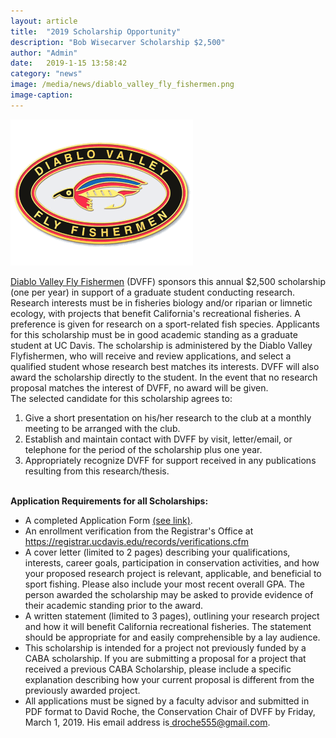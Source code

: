 ```yaml
---
layout: article
title:  "2019 Scholarship Opportunity"
description: "Bob Wisecarver Scholarship $2,500"
author: "Admin"
date:   2019-1-15 13:58:42
category: "news"
image: /media/news/diablo_valley_fly_fishermen.png
image-caption:
---
```

<div class="image_wrapper left">
	<a class="gallery" href="/media/news/diablo_valley_fly_fishermen.png">
		<img alt="DVFF (MRGC)" src="/media/news/diablo_valley_fly_fishermen.png"/>
	</a>
</div>
<p><a target="_blank" href="https://www.facebook.com/Diablo-Valley-Fly-Fishermen-178908453388/?__tn__=K-R&amp;eid=ARDbOCN3Q8yXp4suG2ecvkIc-DyOfdA4jRvc66Mi5tiNMyeefmd-aX4LjAB7FwvOU22fbPirL03Gihox&amp;fref=mentions&amp;__xts__%5B0%5D=68.ARAlpwI1Sji39fLgf91PMnJGAqGFAQQqCgnOWGJIh-MD-H4cW8HPOqxtbpkv2I4YCXlv9BNMf0NeSq5YVd0UllQA5xg5QH7ho8GfFUuqEfzZbTq2jaKW6aBpC4O3Db4FcDS_fjrfaNwDVTPNVuzFh7OH09gHiutUv-DtZGzSXpmTlcVhphCcqQOaTvSD7Wo-o7WSUxIByZwrZt9TORq6lIDqkoteAS-4Z2BmeODjniqviRPs2tJ3tLZh7t5ZJMQ_PqLANPkHMld81DlahWfnomKVvs1NEn4UVeKzFbAoQSIIfeG-zreICC-GKNPc8ylwUdJ8n29IV2dbMseKWDcdNr0">Diablo Valley Fly Fishermen</a> (DVFF) sponsors this annual $2,500 scholarship (one per year) in support of a graduate student conducting research. Research interests must be in fisheries biology and/or riparian or limnetic ecology, with projects that benefit California's recreational fisheries. A preference is given for research on a sport-related fish species. Applicants for this scholarship must be in good academic standing as a graduate student at UC Davis. The scholarship is administered by the Diablo Valley Flyfishermen, who will receive and review applications, and select a qualified student whose research best matches its interests. DVFF will also award the scholarship directly to the student. In the event that no research proposal matches the interest of DVFF, no award will be given.<br />
The selected candidate for this scholarship agrees to:</p>

<ol>
	<li>Give a short presentation on his/her research to the club at a monthly meeting to be arranged with the club.</li>
	<li>Establish and maintain contact with DVFF by visit, letter/email, or telephone for the period of the scholarship plus one year.</li>
	<li>Appropriately recognize DVFF for support received in any publications resulting from this research/thesis.</li>
</ol>

<p><br />
<strong>Application Requirements for all Scholarships:</strong></p>

<ul>
	<li>A completed Application Form <a href="/media/files/DiabloValleyFlyfishermenApplicationForm.docx">(see link)</a>.</li>
	<li>An enrollment verification from the Registrar's Office at <a target="_blank" href="https://registrar.ucdavis.edu/records/verifications.cfm">https://registrar.ucdavis.edu/records/verifications.cfm</a></li>
	<li>A cover letter (limited to 2 pages) describing your qualifications, interests, career goals, participation in conservation activities, and how your proposed research project is relevant, applicable, and beneficial to sport fishing. Please also include your most recent overall GPA. The person awarded the scholarship may be asked to provide evidence of their academic standing prior to the award.</li>
	<li>A written statement (limited to 3 pages), outlining your research project and how it will benefit California recreational fisheries. The statement should be appropriate for and easily comprehensible by a lay audience.</li>
	<li>This scholarship is intended for a project not previously funded by a CABA scholarship. If you are submitting a proposal for a project that received a previous CABA Scholarship, please include a specific explanation describing how your current proposal is different from the previously awarded project.</li>
	<li>All applications must be signed by a faculty advisor and submitted in PDF format to David Roche, the Conservation Chair of DVFF by Friday, March 1, 2019. His email address is<a href="mailto:mailto:droche555@gmail.com"> droche555@gmail.com</a>.</li>
</ul>
